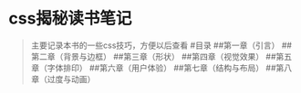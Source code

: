 # css揭秘读书笔记
>主要记录本书的一些css技巧，方便以后查看
#目录
##第一章（引言）
##第二章（背景与边框）
##第三章（形状）
##第四章（视觉效果）
##第五章（字体排印）
##第六章（用户体验）
##第七章（结构与布局）
##第八章（过度与动画）